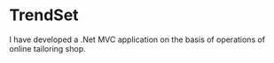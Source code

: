 # TrendSet
I have developed a .Net MVC application on the basis of operations of online tailoring shop. 
